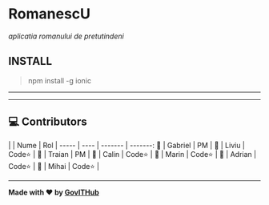 # RomanescU
_aplicatia romanului de pretutindeni_


## INSTALL

> npm install -g ionic



------
------

## :computer: Contributors

|    | Nume | Rol | 
----- | ---- | ------- | -------:
:boy:  |  Gabriel  | PM | 
:boy:  |  Liviu  | Code:star: | 
:boy:  |  Traian  | PM | 
:boy:  |  Calin  | Code:star: | 
:boy:  |  Marin  | Code:star: | 
:boy:  |  Adrian  | Code:star: | 
:boy:  |  Mihai  | Code:star: | 

----------

**Made with :heart: by [GovITHub](http://ithub.gov.ro)**
